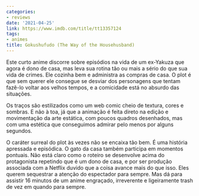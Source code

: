 ```yaml
---
categories:
- reviews
date: '2021-04-25'
link: https://www.imdb.com/title/tt13357124
tags:
- animes
title: Gokushufudo (The Way of the Househusband)
---
```


Este curto anime discorre sobre episódios na vida de um ex-Yakuza que agora é dono de casa, mas leva sua rotina tão ou mais a sério do que sua vida de crimes. Ele cozinha bem e administra as compras de casa. O plot é que sem querer ele consegue se desviar dos personagens que tentam fazê-lo voltar aos velhos tempos, e a comicidade está no absurdo das situações.

Os traços são estilizados como um web comic cheio de textura, cores e sombras. E não à toa, já que a animação é feita direto na edição e movimentação da arte estática, com poucos quadros desenhados, mas com uma estética que conseguimos admirar pelo menos por alguns segundos.

O caráter surreal do plot às vezes não se encaixa tão bem. É uma história apressada e episódica. O gato da casa também participa em momentos pontuais. Não está claro como o roteiro se desenvolve acima do protagonista repetindo que é um dono de casa, e por ser produção associada com a Netflix duvido que a coisa avance mais do que isso. Eles querem sequestrar a atenção do espectador para sempre. Mas dá para assistir 16 minutos de um anime engraçado, irreverente e ligeiramente trash de vez em quando para sempre.